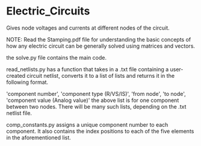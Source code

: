 # Electric_Circuits
Gives node voltages and currents at different nodes of the circuit. 

NOTE: Read the Stamping.pdf file for understanding the basic concepts of how any electric circuit can be generally solved using matrices and vectors. 

the solve.py file contains the main code. 

read_netlists.py has a function that takes in a .txt file containing a user-created circuit netlist, converts it to a list of lists
and returns it in the following format. 

'component number', 'component type (R/VS/IS)', 'from node', 'to node', 'component value (Analog value)' 
the above list is for one component between two nodes. There will be many such lists, depending on the .txt netlist file. 

comp_constants.py assigns a unique component number to each component. It also contains the index positions to each of the
five elements in the aforementioned list. 


